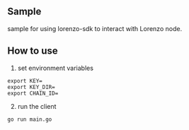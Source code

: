 ## Sample
sample for using lorenzo-sdk to interact with Lorenzo node.

## How to use

1. set environment variables
```shell
export KEY=
export KEY_DIR=
export CHAIN_ID=
```

2. run the client
```shell
go run main.go
```
